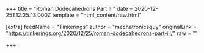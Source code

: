 
+++
title = "Roman Dodecahedrons Part III"
date = 2020-12-25T12:25:13.000Z
template = "html_content/raw.html"

[extra]
feedName = "Tinkerings"
author = "mechatronicsguy"
originalLink = "https://tinkerings.org/2020/12/25/roman-dodecahedrons-part-iii/"
raw = ""

+++

